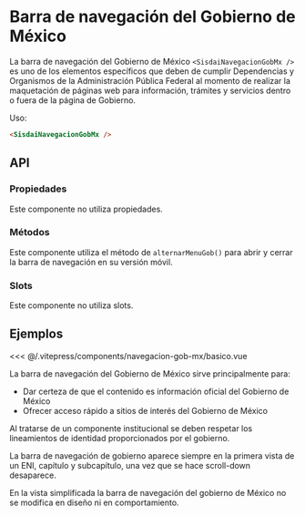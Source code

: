 <script setup>
import EjemploBasico from "../../.vitepress/components/navegacion-gob-mx/basico.vue";
</script>

# Barra de navegación del Gobierno de México

La barra de navegación del Gobierno de México `<SisdaiNavegacionGobMx />` es uno de los elementos específicos que deben de cumplir Dependencias y Organismos de la Administración Pública Federal al momento de realizar la maquetación de páginas web para información, trámites y servicios dentro o fuera de la página de Gobierno.

Uso:

```html
<SisdaiNavegacionGobMx />
```

<section id="api">

## API

### Propiedades

Este componente no utiliza propiedades.

### Métodos

Este componente utiliza el método de `alternarMenuGob()` para abrir y cerrar la barra de navegación en su versión móvil.

### Slots

Este componente no utiliza slots.

</section>

<section id="ejemplos">

## Ejemplos

<!-- <utils-ejemplo-doc ruta="navegacion-gob-mx/basico.vue"/> -->
<EjemploBasico />
<<< @/.vitepress/components/navegacion-gob-mx/basico.vue

La barra de navegación del Gobierno de México sirve principalmente para:

- Dar certeza de que el contenido es información oficial del Gobierno de México
- Ofrecer acceso rápido a sitios de interés del Gobierno de México

Al tratarse de un componente institucional se deben respetar los lineamientos de identidad proporcionados por el gobierno.

La barra de navegación de gobierno aparece siempre en la primera vista de un ENI, capítulo y subcapítulo, una vez que se hace scroll-down desaparece.

En la vista simplificada la barra de navegación del gobierno de México no se modifica en diseño ni en comportamiento.

</section>
